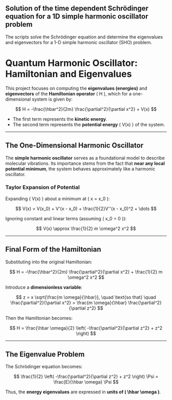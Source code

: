 Solution of the time dependent Schrödinger equation for a 1D simple harmonic oscillator problem
------------------------------------------------------------------------------------------------
The scripts solve the Schrödinger equation and determine the eigenvalues and eigenvectors for a 1-D simple harmonic oscillator (SHO) problem.

# Quantum Harmonic Oscillator: Hamiltonian and Eigenvalues

This project focuses on computing the **eigenvalues (energies)** and **eigenvectors** of the **Hamiltonian operator** \( H \), which for a one-dimensional system is given by:

$$
H = -\frac{\hbar^2}{2m} \frac{\partial^2}{\partial x^2} + V(x)
$$

- The first term represents the **kinetic energy**.
- The second term represents the **potential energy** \( V(x) \) of the system.

---

## The One-Dimensional Harmonic Oscillator

The **simple harmonic oscillator** serves as a foundational model to describe molecular vibrations. Its importance stems from the fact that **near any local potential minimum**, the system behaves approximately like a harmonic oscillator.

### Taylor Expansion of Potential

Expanding \( V(x) \) about a minimum at \( x = x_0 \):

$$
V(x) = V(x_0) + V'(x - x_0) + \frac{1}{2}V''(x - x_0)^2 + \dots
$$

Ignoring constant and linear terms (assuming \( x_0 = 0 \)):

$$
V(x) \approx \frac{1}{2} m \omega^2 x^2
$$

---

## Final Form of the Hamiltonian

Substituting into the original Hamiltonian:

$$
H = -\frac{\hbar^2}{2m} \frac{\partial^2}{\partial x^2} + \frac{1}{2} m \omega^2 x^2
$$

Introduce a **dimensionless variable**:

$$
z = x \sqrt{\frac{m \omega}{\hbar}}, \quad \text{so that} \quad \frac{\partial^2}{\partial x^2} = \frac{m \omega}{\hbar} \frac{\partial^2}{\partial z^2}
$$

Then the Hamiltonian becomes:

$$
H = \frac{\hbar \omega}{2} \left( -\frac{\partial^2}{\partial z^2} + z^2 \right)
$$

---

## The Eigenvalue Problem

The Schrödinger equation becomes:

$$
\frac{1}{2} \left( -\frac{\partial^2}{\partial z^2} + z^2 \right) \Psi = \frac{E}{\hbar \omega} \Psi
$$

Thus, the **energy eigenvalues** are expressed in **units of \( \hbar \omega \)**.


